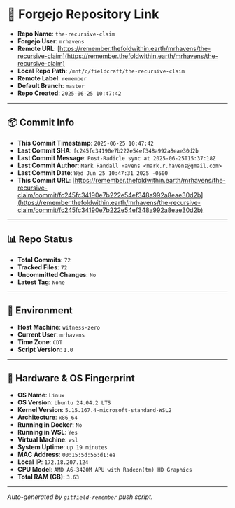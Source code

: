 # 🔗 Forgejo Repository Link

- **Repo Name**: `the-recursive-claim`
- **Forgejo User**: `mrhavens`
- **Remote URL**: [https://remember.thefoldwithin.earth/mrhavens/the-recursive-claim](https://remember.thefoldwithin.earth/mrhavens/the-recursive-claim)
- **Local Repo Path**: `/mnt/c/fieldcraft/the-recursive-claim`
- **Remote Label**: `remember`
- **Default Branch**: `master`
- **Repo Created**: `2025-06-25 10:47:42`

---

## 📦 Commit Info

- **This Commit Timestamp**: `2025-06-25 10:47:42`
- **Last Commit SHA**: `fc245fc34190e7b222e54ef348a992a8eae30d2b`
- **Last Commit Message**: `Post-Radicle sync at 2025-06-25T15:37:18Z`
- **Last Commit Author**: `Mark Randall Havens <mark.r.havens@gmail.com>`
- **Last Commit Date**: `Wed Jun 25 10:47:31 2025 -0500`
- **This Commit URL**: [https://remember.thefoldwithin.earth/mrhavens/the-recursive-claim/commit/fc245fc34190e7b222e54ef348a992a8eae30d2b](https://remember.thefoldwithin.earth/mrhavens/the-recursive-claim/commit/fc245fc34190e7b222e54ef348a992a8eae30d2b)

---

## 📊 Repo Status

- **Total Commits**: `72`
- **Tracked Files**: `72`
- **Uncommitted Changes**: `No`
- **Latest Tag**: `None`

---

## 🧭 Environment

- **Host Machine**: `witness-zero`
- **Current User**: `mrhavens`
- **Time Zone**: `CDT`
- **Script Version**: `1.0`

---

## 🧬 Hardware & OS Fingerprint

- **OS Name**: `Linux`
- **OS Version**: `Ubuntu 24.04.2 LTS`
- **Kernel Version**: `5.15.167.4-microsoft-standard-WSL2`
- **Architecture**: `x86_64`
- **Running in Docker**: `No`
- **Running in WSL**: `Yes`
- **Virtual Machine**: `wsl`
- **System Uptime**: `up 19 minutes`
- **MAC Address**: `00:15:5d:56:d1:ea`
- **Local IP**: `172.18.207.124`
- **CPU Model**: `AMD A6-3420M APU with Radeon(tm) HD Graphics`
- **Total RAM (GB)**: `3.63`

---

_Auto-generated by `gitfield-remember` push script._
